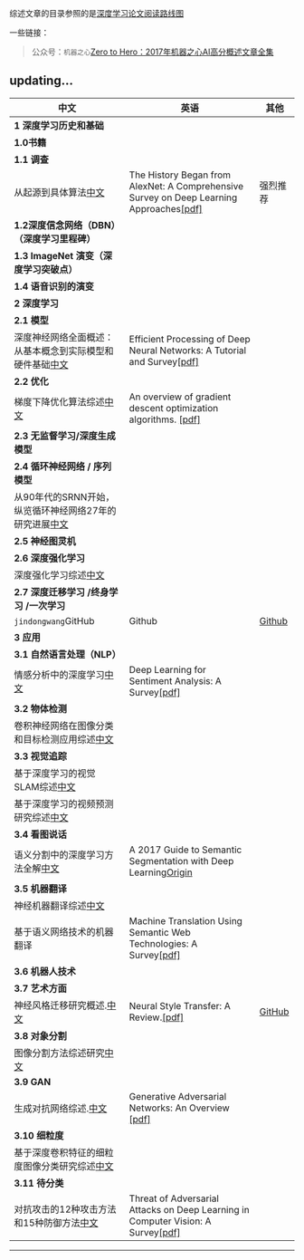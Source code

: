 综述文章的目录参照的是[深度学习论文阅读路线图](Deep_Learning_Papers_Reading_Roadmap.md)


一些链接：
> 公众号：`机器之心`[Zero to Hero：2017年机器之心AI高分概述文章全集](https://www.jiqizhixin.com/articles/Zero-to-Hero-2017-synced-overview-articles-collection)

updating...
---

中文|英语|其他  
-----|-----|-----
|**1 深度学习历史和基础**|
|**1.0书籍**|  
|**1.1 调查**|  
|从起源到具体算法[中文][1.1.1-zh]|The History Began from AlexNet: A Comprehensive Survey on Deep Learning Approaches[[pdf]][1.1.1-en]|强烈推荐
|**1.2深度信念网络（DBN）（深度学习里程碑）**|  
|**1.3 ImageNet 演变（深度学习突破点）**|  
|**1.4 语音识别的演变**|   
|**2 深度学习**|  
|**2.1 模型**| 
|深度神经网络全面概述：从基本概念到实际模型和硬件基础[中文][2.1.1-zh]|Efficient Processing of Deep Neural Networks: A Tutorial and Survey[[pdf]][2.1.1-en]|
|**2.2 优化**| 
|梯度下降优化算法综述[中文][2.2.1-zh]|An overview of gradient descent optimization algorithms. [[pdf]][2.2.1-en]
|**2.3 无监督学习/深度生成模型**|   
|**2.4 循环神经网络 / 序列模型**|  
|从90年代的SRNN开始，纵览循环神经网络27年的研究进展[中文][2.4.1-zh]|
|**2.5 神经图灵机**|  
|**2.6 深度强化学习**|  
|深度强化学习综述[中文][2.6.1-zh]|
|**2.7 深度迁移学习 /终身学习 /一次学习**| 
|`jindongwang`GitHub|Github|[Github](https://github.com/jindongwang/transferlearning)  
|**3 应用**|  
|**3.1 自然语言处理（NLP）**|  
|情感分析中的深度学习[中文][3.1.1-zh]|Deep Learning for Sentiment Analysis: A Survey[[pdf]][3.1.1-en]
|**3.2 物体检测**| 
|卷积神经网络在图像分类和目标检测应用综述[中文][3.2.1-zh]|
|**3.3 视觉追踪**| 
|基于深度学习的视觉SLAM综述[中文][3.3.1-zh]| 
|基于深度学习的视频预测研究综述[中文][3.3.2-zh]|
|**3.4 看图说话**|  
|语义分割中的深度学习方法全解[中文][3.4.1-zh-link]|A 2017 Guide to Semantic Segmentation with Deep Learning[Origin][3.4.1-en-link]
|**3.5 机器翻译**| 
|神经机器翻译综述[中文][3.5.1-zh]| 
|基于语义网络技术的机器翻译|Machine Translation Using Semantic Web Technologies: A Survey[[pdf]][3.5.2-en]|
|**3.6 机器人技术**|  
|**3.7 艺术方面**|  
神经风格迁移研究概述.[中文][3.7.1-zh]|Neural Style Transfer: A Review.[[pdf]][3.7.1-en]|[GitHub][3.7.1-github] 
|**3.8 对象分割**| 
|图像分割方法综述研究[中文][3.8.1-zh]|  
|**3.9 GAN**|
|生成对抗网络综述.[中文][3.9.1-zh]|Generative Adversarial Networks: An Overview [[pdf]][3.9.1-en]|
|**3.10 细粒度**|
|基于深度卷积特征的细粒度图像分类研究综述[中文][3.10.1-zh]|
|**3.11 待分类**|
|对抗攻击的12种攻击方法和15种防御方法[中文][3.11.1-zh]|Threat of Adversarial Attacks on Deep Learning in Computer Vision: A Survey[[pdf]][3.11.1-en]

---
[1.1.1-zh]:https://www.jiqizhixin.com/articles/2018-03-12-3
[1.1.1-en]:https://arxiv.org/ftp/arxiv/papers/1803/1803.01164.pdf
[2.1.1-zh]:http://zhuanlan.51cto.com/art/201703/536037.htm#topx
[2.1.1-en]:https://arxiv.org/pdf/1703.09039.pdf
[2.2.1-en]:https://arxiv.org/abs/1609.04747
[2.2.1-zh]:http://blog.csdn.net/heyongluoyao8/article/details/52478715
[2.4.1-zh]:https://mp.weixin.qq.com/s/Avs25wKrT8CcAThkhoV42A
[2.6.1-zh]:https://drive.google.com/open?id=1BZHlnl8zFmKYslkURclsfzegmGusPORH
[3.1.1-zh]:https://www.jiqizhixin.com/articles/Deep-Learning-for-Sentiment-Analysis
[3.1.1-en]:https://arxiv.org/ftp/arxiv/papers/1801/1801.07883.pdf
[3.2.1-zh]:https://drive.google.com/open?id=1BOSOFxRpTCF59OIUtZeLQh9bjZAUeyJr
[3.3.1-zh]:https://drive.google.com/open?id=1miYKoNOGPsxiZOcpQ6afBueEy1CjYmc9
[3.3.2-zh]:https://drive.google.com/open?id=1FIjNxGAovZfl32SBUWyxPXey6DD-6Pph
[3.4.1-zh-link]:https://zhuanlan.zhihu.com/p/27794982
[3.4.1-en-link]:http://blog.qure.ai/notes/semantic-segmentation-deep-learning-review
[3.5.1-zh]:https://drive.google.com/open?id=1oYeVYak_wHk1slnGNr1haYqCU1FsW3zg
[3.5.2-en]:https://arxiv.org/pdf/1711.09476.pdf
[3.7.1-en]:https://arxiv.org/pdf/1705.04058.pdf
[3.7.1-github]:https://github.com/ycjing/Neural-Style-Transfer-Papers
[3.7.1-zh]:https://mp.weixin.qq.com/s/t_jknoYuyAM9fu6CI8OdNw
[3.8.1-zh]:https://drive.google.com/open?id=1I4O5a8HZgGJmgq0qEFtmKv0fZYkXrYdb
[3.9.1-zh]:https://www.jiqizhixin.com/articles/2017-10-22-4
[3.9.1-en]:https://arxiv.org/pdf/1710.07035.pdf
[3.10.1-zh]:https://drive.google.com/open?id=1qWfew-cwT53OfsIjBPRTRKgNRX9Rr8E7
[3.11.1-zh]:https://www.jiqizhixin.com/articles/2018-03-05-4
[3.11.1-en]:https://arxiv.org/pdf/1801.00553.pdf